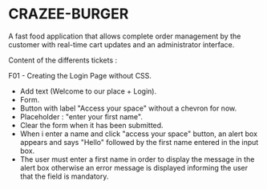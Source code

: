 # CRAZEE-BURGER

A fast food application that allows complete order management by the customer with real-time cart updates and an administrator interface.

Content of the differents tickets :

F01 - Creating the Login Page without CSS.
- Add text (Welcome to our place + Login).
- Form.
- Button with label "Access your space" without a chevron for now.
- Placeholder : "enter your first name".
- Clear the form when it has been submitted.
- When i enter a name and click "access your space" button, an alert box appears and says "Hello" followed by the first name entered in the input box.
- The user must enter a first name in order to display the message in the alert box otherwise an error message is displayed informing the user that the field is mandatory.
